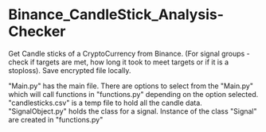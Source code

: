 # Binance_CandleStick_Analysis-Checker
Get Candle sticks of a CryptoCurrency from Binance. (For signal groups - check if targets are met, how long it took to meet targets or if it is a stoploss). Save encrypted file locally. 


"Main.py" has the main file. 
There are options to select from the "Main.py" which will call functions in "functions.py" depending on the option selected.
"candlesticks.csv" is a temp file to hold all the candle data.
"SignalObject.py" holds the class for a signal. Instance of the class "Signal" are created in "functions.py"

